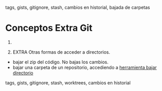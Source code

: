 tags, gists, gitignore, stash, cambios en historial, bajada de carpetas
# Conceptos Extra Git

1. 





4. EXTRA Otras formas de acceder a directorios.
  - bajar el zip del código. No bajas los cambios.
  - bajar una carpeta de un repositorio, accediendo a [herramienta bajar directorio](https://download-directory.github.io/)

tags, gists, gitignore, stash, worktrees, cambios en historial
